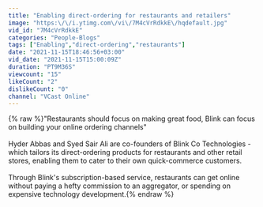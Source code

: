 ```yaml
---
title: "Enabling direct-ordering for restaurants and retailers"
image: "https:\/\/i.ytimg.com\/vi\/7M4cVrRdkkE\/hqdefault.jpg"
vid_id: "7M4cVrRdkkE"
categories: "People-Blogs"
tags: ["Enabling","direct-ordering","restaurants"]
date: "2021-11-15T18:46:56+03:00"
vid_date: "2021-11-15T15:00:09Z"
duration: "PT9M36S"
viewcount: "15"
likeCount: "2"
dislikeCount: "0"
channel: "VCast Online"
---
```

{% raw %}&quot;Restaurants should focus on making great food, Blink can focus on building your online ordering channels&quot;<br /><br />Hyder Abbas and Syed Sair Ali are co-founders of Blink Co Technologies - which tailors its direct-ordering products for restaurants and other retail stores, enabling them to cater to their own quick-commerce customers.<br /><br />Through Blink's subscription-based service, restaurants can get online without paying a hefty commission to an aggregator, or spending on expensive technology development.{% endraw %}
